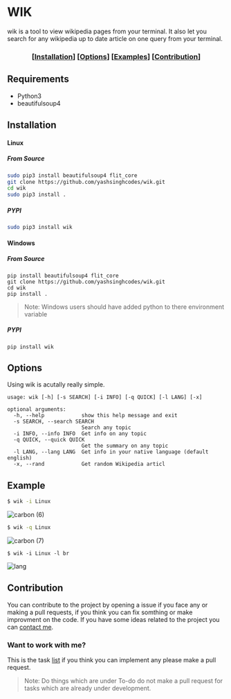 # WIK
wik is a tool to view wikipedia pages from your terminal.
It also let you search for any wikipedia up to date article on one query from your terminal.

<div align="center">

  ### \[[Installation](#installation)] \[[Options](#options)] \[[Examples](#example)] \[[Contribution](#contribution)]

</div>

## Requirements
- Python3
- beautifulsoup4

## Installation

#### Linux

##### From Source
```bash
sudo pip3 install beautifulsoup4 flit_core
git clone https://github.com/yashsinghcodes/wik.git
cd wik
sudo pip3 install .
```

##### PYPI
```bash
sudo pip3 install wik
```

#### Windows

##### From Source

```
pip install beautifulsoup4 flit_core
git clone https://github.com/yashsinghcodes/wik.git
cd wik
pip install .
```
>Note: Windows users should have added python to there environment variable

##### PYPI
```
pip install wik
```

## Options
Using wik is acutally really simple.

```
usage: wik [-h] [-s SEARCH] [-i INFO] [-q QUICK] [-l LANG] [-x]

optional arguments:
  -h, --help            show this help message and exit
  -s SEARCH, --search SEARCH
                        Search any topic
  -i INFO, --info INFO  Get info on any topic
  -q QUICK, --quick QUICK
                        Get the summary on any topic
  -l LANG, --lang LANG  Get info in your native language (default english)
  -x, --rand            Get random Wikipedia articl
```

## Example

```bash
$ wik -i Linux
```
![carbon (6)](https://user-images.githubusercontent.com/32360914/155836508-63c7424f-b7d6-4871-a170-e2f0fdd6617d.png)

```bash
$ wik -q Linux
```
![carbon (7)](https://user-images.githubusercontent.com/32360914/155836565-281eb678-9605-4131-a6c9-9a6c871bdc77.png)

```
$ wik -i Linux -l br
```
![lang](https://user-images.githubusercontent.com/32360914/155878486-e46c909d-4373-4cae-8ada-3d6df8545a96.png)


## Contribution
You can contribute to the project by opening a issue if you face any or making a pull
requests, if you think you can fix somthing or make improvment on the code. If you have some
ideas related to the project you can [contact me](https://yashwastaken.xyz/contact).

### Want to work with me?
This is the task [list](https://trello.com/b/ZW0eYT62/wik) if you think you can implement any please make a pull request.
>Note: Do things which are under To-do do not make a pull request for tasks which are already under development.
